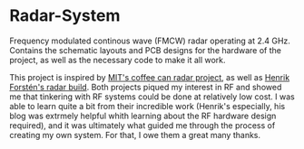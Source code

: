 # Radar-System

Frequency modulated continous wave (FMCW) radar operating at 2.4 GHz. Contains the schematic layouts and PCB designs for the hardware of the project, as well as the necessary code to make it all work.

This project is inspired by [MIT's coffee can radar project](https://ocw.mit.edu/resources/res-ll-003-build-a-small-radar-system-capable-of-sensing-range-doppler-and-synthetic-aperture-radar-imaging-january-iap-2011/), as well as [Henrik Forstén's radar build](http://hforsten.com/6-ghz-frequency-modulated-radar.html). Both projects piqued my interest in RF and showed me that tinkering with RF systems could be done at relatively low cost. I was able to learn quite a bit from their incredible work (Henrik's especially, his blog was extrmely helpful whith learning about the RF hardware design required), and it was ultimately what guided me through the process of creating my own system. For that, I owe them a great many thanks.
